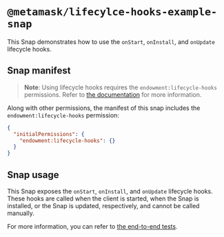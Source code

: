 # `@metamask/lifecylce-hooks-example-snap`

This Snap demonstrates how to use the `onStart`, `onInstall`, and `onUpdate`
lifecycle hooks.

## Snap manifest

> **Note**: Using lifecycle hooks requires the `endowment:lifecycle-hooks`
> permissions. Refer to [the documentation](https://docs.metamask.io/snaps/reference/permissions/#endowmentlifecycle-hooks)
> for more information.

Along with other permissions, the manifest of this snap includes the
`endowment:lifecycle-hooks` permission:

```json
{
  "initialPermissions": {
    "endowment:lifecycle-hooks": {}
  }
}
```

## Snap usage

This Snap exposes the `onStart`, `onInstall`, and `onUpdate` lifecycle hooks.
These hooks are called when the client is started, when the Snap is installed,
or the Snap is updated, respectively, and cannot be called manually.

For more information, you can refer to
[the end-to-end tests](./src/index.test.tsx).
